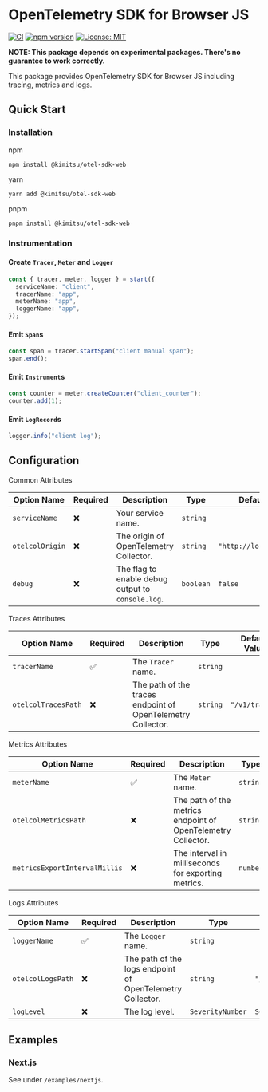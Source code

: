 # OpenTelemetry SDK for Browser JS

[![CI](https://github.com/YunosukeY/otel-sdk-web/actions/workflows/ci.yaml/badge.svg?branch=master&event=push)](https://github.com/YunosukeY/otel-sdk-web/actions/workflows/ci.yaml)
[![npm version](https://badge.fury.io/js/@kimitsu%2Fotel-sdk-web.svg)](https://badge.fury.io/js/@kimitsu%2Fotel-sdk-web)
[![License: MIT](https://img.shields.io/badge/License-MIT-yellow.svg)](https://opensource.org/licenses/MIT)

**NOTE: This package depends on experimental packages. There's no guarantee to work correctly.**

This package provides OpenTelemetry SDK for Browser JS including tracing, metrics and logs.

## Quick Start

### Installation

npm

```
npm install @kimitsu/otel-sdk-web
```

yarn

```
yarn add @kimitsu/otel-sdk-web
```

pnpm

```
pnpm install @kimitsu/otel-sdk-web
```

### Instrumentation

#### Create `Tracer`, `Meter` and `Logger`

```ts
const { tracer, meter, logger } = start({
  serviceName: "client",
  tracerName: "app",
  meterName: "app",
  loggerName: "app",
});
```

#### Emit `Span`s

```ts
const span = tracer.startSpan("client manual span");
span.end();
```

#### Emit `Instrument`s

```ts
const counter = meter.createCounter("client_counter");
counter.add(1);
```

#### Emit `LogRecord`s

```ts
logger.info("client log");
```

## Configuration

Common Attributes

| Option Name     | Required | Description                                       | Type      | Default Value             |
| --------------- | -------- | ------------------------------------------------- | --------- | ------------------------- |
| `serviceName`   | ❌       | Your service name.                                | `string`  |                           |
| `otelcolOrigin` | ❌       | The origin of OpenTelemetry Collector.            | `string`  | `"http://localhost:4318"` |
| `debug`         | ❌       | The flag to enable debug output to `console.log`. | `boolean` | `false`                   |

Traces Attributes

| Option Name         | Required | Description                                                 | Type     | Default Value  |
| ------------------- | -------- | ----------------------------------------------------------- | -------- | -------------- |
| `tracerName`        | ✅       | The `Tracer` name.                                          | `string` |                |
| `otelcolTracesPath` | ❌       | The path of the traces endpoint of OpenTelemetry Collector. | `string` | `"/v1/traces"` |

Metrics Attributes

| Option Name                   | Required | Description                                                  | Type     | Default Value   |
| ----------------------------- | -------- | ------------------------------------------------------------ | -------- | --------------- |
| `meterName`                   | ✅       | The `Meter` name.                                            | `string` |                 |
| `otelcolMetricsPath`          | ❌       | The path of the metrics endpoint of OpenTelemetry Collector. | `string` | `"/v1/metrics"` |
| `metricsExportIntervalMillis` | ❌       | The interval in milliseconds for exporting metrics.          | `number` | `60_000`        |

Logs Attributes

| Option Name       | Required | Description                                               | Type             | Default Value         |
| ----------------- | -------- | --------------------------------------------------------- | ---------------- | --------------------- |
| `loggerName`      | ✅       | The `Logger` name.                                        | `string`         |                       |
| `otelcolLogsPath` | ❌       | The path of the logs endpoint of OpenTelemetry Collector. | `string`         | `"/v1/logs"`          |
| `logLevel`        | ❌       | The log level.                                            | `SeverityNumber` | `SeverityNumber.INFO` |

## Examples

### Next.js

See under `/examples/nextjs`.
